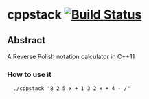 # cppstack [![Build Status](https://travis-ci.org/Flukas88/cppstack.svg?branch=master)](https://travis-ci.org/Flukas88/cppstack)


## Abstract

A Reverse Polish notation calculator in C++11


### How to use it

      ./cppstack "8 2 5 x + 1 3 2 x + 4 - /"
